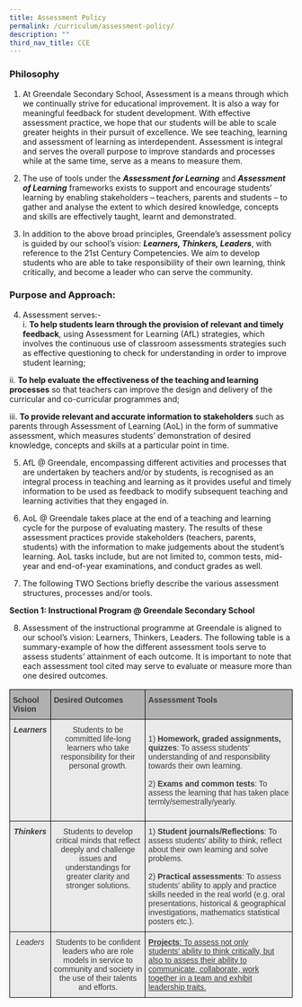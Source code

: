 ```yaml
---
title: Assessment Policy
permalink: /curriculum/assessment-policy/
description: ""
third_nav_title: CCE
---
```

### Philosophy

1. At Greendale Secondary School, Assessment is a means through which we continually strive for educational improvement. It is also a way for meaningful feedback for student development. With effective assessment practice, we hope that our students will be able to scale greater heights in their pursuit of excellence. We see teaching, learning and assessment of learning as interdependent. Assessment is integral and serves the overall purpose to improve standards and processes while at the same time, serve as a means to measure them.

2. The use of tools under the _**Assessment for Learning**_ and _**Assessment of Learning**_ frameworks exists to support and encourage students’ learning by enabling stakeholders – teachers, parents and students – to gather and analyse the extent to which desired knowledge, concepts and skills are effectively taught, learnt and demonstrated.

3. In addition to the above broad principles, Greendale’s assessment policy is guided by our school’s vision: _**Learners, Thinkers, Leaders**_, with reference to the 21st Century Competencies. We aim to develop students who are able to take responsibility of their own learning, think critically, and become a leader who can serve the community.

### Purpose and Approach:

4. Assessment serves:-  <br>
i. **To help students learn through the provision of relevant and timely feedback**, using Assessment for Learning (AfL) strategies, which involves the continuous use of classroom assessments strategies such as effective questioning to check for understanding in order to improve student learning;

ii. **To help evaluate the effectiveness of the teaching and learning processes** so that teachers can improve the design and delivery of the curricular and co-curricular programmes and;

iii. **To provide relevant and accurate information to stakeholders** such as parents through Assessment of Learning (AoL) in the form of summative assessment, which measures students’ demonstration of desired knowledge, concepts and skills at a particular point in time.

5. AfL @ Greendale, encompassing different activities and processes that are undertaken by teachers and/or by students, is recognised as an integral process in teaching and learning as it provides useful and timely information to be used as feedback to modify subsequent teaching and learning activities that they engaged in.

6. AoL @ Greendale takes place at the end of a teaching and learning cycle for the purpose of evaluating mastery. The results of these assessment practices provide stakeholders (teachers, parents, students) with the information to make judgements about the student’s learning. AoL tasks include, but are not limited to, common tests, mid-year and end-of-year examinations, and conduct grades as well.

7. The following TWO Sections briefly describe the various assessment structures, processes and/or tools.

**Section 1: Instructional Program @ Greendale Secondary School**

8. Assessment of the instructional programme at Greendale is aligned to our school’s vision: Learners, Thinkers, Leaders. The following table is a summary-example of how the different assessment tools serve to assess students’ attainment of each outcome. It is important to note that each assessment tool cited may serve to evaluate or measure more than one desired outcomes.

<style type="text/css">
.tg  {border-collapse:collapse;border-spacing:0;}
.tg td{border-color:black;border-style:solid;border-width:1px;font-family:Arial, sans-serif;font-size:14px;
  overflow:hidden;padding:10px 5px;word-break:normal;}
.tg th{border-color:black;border-style:solid;border-width:1px;font-family:Arial, sans-serif;font-size:14px;
  font-weight:normal;overflow:hidden;padding:10px 5px;word-break:normal;}
.tg .tg-z9e4{background-color:#EAEAEA;color:#3A3A3A;text-align:left;text-decoration:underline;vertical-align:top}
.tg .tg-d8zo{background-color:#EAEAEA;color:#3A3A3A;text-align:center;vertical-align:top}
.tg .tg-qpth{background-color:#B0B0B0;color:#3A3A3A;font-weight:bold;text-align:left;vertical-align:top}
.tg .tg-5tz2{background-color:#EAEAEA;color:#3A3A3A;font-style:italic;font-weight:bold;text-align:center;vertical-align:top}
.tg .tg-0ium{background-color:#EAEAEA;color:#3A3A3A;text-align:left;vertical-align:top}
</style>
<table class="tg">
<thead>
  <tr>
    <th class="tg-qpth"><span style="font-weight:inherit;font-style:inherit">School Vision</span></th>
    <th class="tg-qpth"><span style="font-weight:inherit;font-style:inherit">Desired Outcomes</span></th>
    <th class="tg-qpth"><span style="font-weight:inherit;font-style:inherit">Assessment Tools</span></th>
  </tr>
</thead>
<tbody>
  <tr>
    <td class="tg-5tz2"><span style="font-weight:inherit;font-style:inherit">Learners</span></td>
    <td class="tg-d8zo"><span style="font-weight:inherit;font-style:inherit">Students to be committed life-long learners who take responsibility for their personal growth.</span><br></td>
    <td class="tg-0ium"><span style="font-weight:inherit;font-style:inherit"> </span><br><span style="font-weight:inherit;font-style:inherit">1)  </span> <span style="font-weight:700">Homework, graded assignments, quizzes</span><span style="font-weight:inherit;font-style:inherit">: To assess students’ understanding of and responsibility towards their own learning.</span><br><span style="font-weight:inherit;font-style:inherit"> </span><br><span style="font-weight:inherit;font-style:inherit">2)   </span> <span style="font-weight:700">Exams and common tests</span><span style="font-weight:inherit;font-style:inherit">: To assess the learning that has taken place termly/semestrally/yearly.</span><br><span style="font-weight:inherit;font-style:inherit"> </span><br><span style="font-weight:inherit;font-style:inherit"> </span></td>
  </tr>
  <tr>
    <td class="tg-5tz2"><span style="font-weight:inherit;font-style:inherit">Thinkers</span></td>
    <td class="tg-d8zo"><span style="font-weight:inherit;font-style:inherit">Students to develop critical minds that reflect deeply and challenge issues and understandings for greater clarity and stronger solutions.</span></td>
    <td class="tg-0ium"><span style="font-weight:inherit;font-style:inherit">1)   </span><span style="font-weight:700">Student journals/Reflections</span><span style="font-weight:inherit;font-style:inherit">: To assess students’ ability to think, reflect about their own learning and solve problems.</span><br><br><span style="font-weight:inherit;font-style:inherit;background-color:#EAEAEA">2)   </span> <span style="font-weight:700">Practical assessments</span><span style="font-weight:inherit;font-style:inherit;background-color:#EAEAEA">: To assess students’ ability to apply and practice skills needed in the real world (e.g. oral presentations, historical &amp; geographical investigations, mathematics statistical posters etc.).</span></td>
  </tr>
  <tr>
    <td class="tg-d8zo"><span style="font-weight:inherit;font-style:inherit"> </span><span style="font-style:italic">Leaders</span></td>
    <td class="tg-d8zo"><span style="font-weight:inherit;font-style:inherit">Students to be confident leaders who are role models in service to community and society in the use of their talents and efforts.</span></td>
    <td class="tg-z9e4"><span style="font-weight:700">Projects</span><span style="font-weight:inherit;font-style:inherit">: To assess not only</span><br><span style="font-weight:inherit;font-style:inherit">students’ ability to think critically, but also to assess their ability to communicate, collaborate, work together in a team and exhibit leadership traits.</span></td>
  </tr>
</tbody>
</table>